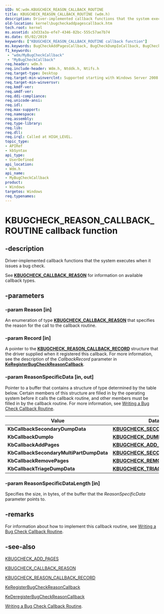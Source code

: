 ```yaml
---
UID: NC:wdm.KBUGCHECK_REASON_CALLBACK_ROUTINE
title: KBUGCHECK_REASON_CALLBACK_ROUTINE (wdm.h)
description: Driver-implemented callback functions that the system executes when it issues a bug check.
old-location: kernel\bugcheckaddpagescallback.htm
tech.root: kernel
ms.assetid: a3d33a3a-efe7-4346-82bc-555c57ae7b74
ms.date: 05/02/2019
keywords: ["KBUGCHECK_REASON_CALLBACK_ROUTINE callback function"]
ms.keywords: BugCheckAddPagesCallback, BugCheckDumpIoCallback, BugCheckSecondaryDumpDataCallback, DrvrRtns_337f5b60-9ed5-4a1b-a215-1d3b1e3abb1e.xml, KBUGCHECK_REASON_CALLBACK_ROUTINE, KBUGCHECK_REASON_CALLBACK_ROUTINE callback, MyBugCheckCallback, MyBugCheckCallback callback function [Kernel-Mode Driver Architecture], kernel.bugcheckaddpagescallback, wdm/MyBugCheckCallback
f1_keywords:
 - "wdm/MyBugCheckCallback"
 - "MyBugCheckCallback"
req.header: wdm.h
req.include-header: Wdm.h, Ntddk.h, Ntifs.h
req.target-type: Desktop
req.target-min-winverclnt: Supported starting with Windows Server 2008.
req.target-min-winversvr: 
req.kmdf-ver: 
req.umdf-ver: 
req.ddi-compliance: 
req.unicode-ansi: 
req.idl: 
req.max-support: 
req.namespace: 
req.assembly: 
req.type-library: 
req.lib: 
req.dll: 
req.irql: Called at HIGH_LEVEL.
topic_type:
- APIRef
- kbSyntax
api_type:
- UserDefined
api_location:
- Wdm.h
api_name:
- MyBugCheckCallback
product:
- Windows
targetos: Windows
req.typenames: 
---
```


# KBUGCHECK_REASON_CALLBACK_ROUTINE callback function

## -description

Driver-implemented callback functions that the system executes when it issues a bug check.

See [**KBUGCHECK_CALLBACK_REASON**](https://docs.microsoft.com/windows-hardware/drivers/ddi/wdm/ne-wdm-_kbugcheck_callback_reason) for information on available callback types.

## -parameters

### -param Reason [in]

An enumeration of type [**KBUGCHECK_CALLBACK_REASON**](https://docs.microsoft.com/windows-hardware/drivers/ddi/wdm/ne-wdm-_kbugcheck_callback_reason) that specifies the reason for the call to the callback routine.

### -param Record [in]

A pointer to the [**KBUGCHECK_REASON_CALLBACK_RECORD**](https://docs.microsoft.com/windows-hardware/drivers/ddi/wdm/ns-wdm-_kbugcheck_reason_callback_record) structure that the driver supplied when it registered this callback. For more information, see the description of the <i>CallbackRecord</i> parameter in [**KeRegisterBugCheckReasonCallback**](https://docs.microsoft.com/windows-hardware/drivers/ddi/wdm/nf-wdm-keregisterbugcheckreasoncallback).

### -param ReasonSpecificData [in, out]

Pointer to a buffer that contains a structure of type determined by the table below. Certain members of this structure are filled in by the operating system before it calls the callback routine, and other members must be filled in by the callback routine. For more information, see <a href="https://docs.microsoft.com/windows-hardware/drivers/kernel/writing-a-bug-check-callback-routine">Writing a Bug Check Callback Routine</a>.

|Value|Data Structure|
|--- |--- |
|**KbCallbackSecondaryDumpData**|[**KBUGCHECK_SECONDARY_DUMP_DATA**](https://docs.microsoft.com/windows-hardware/drivers/ddi/wdm/ns-wdm-_kbugcheck_secondary_dump_data)|
|**KbCallbackDumpIo**|[**KBUGCHECK_DUMP_IO**](https://docs.microsoft.com/windows-hardware/drivers/ddi/wdm/ns-wdm-_kbugcheck_dump_io)|
|**KbCallbackAddPages**|[**KBUGCHECK_ADD_PAGES**](https://docs.microsoft.com/windows-hardware/drivers/ddi/wdm/ns-wdm-_kbugcheck_add_pages)|
|**KbCallbackSecondaryMultiPartDumpData**|[**KBUGCHECK_SECONDARY_DUMP_DATA_EX**](https://docs.microsoft.com/windows-hardware/drivers/ddi/wdm/ns-wdm-_kbugcheck_secondary_dump_data_ex)|
|**KbCallbackRemovePages**|[**KBUGCHECK_REMOVE_PAGES**](https://docs.microsoft.com/windows-hardware/drivers/ddi/wdm/ns-wdm-_kbugcheck_remove_pages)|
|**KbCallbackTriageDumpData**|[**KBUGCHECK_TRIAGE_DUMP_DATA**](https://docs.microsoft.com/windows-hardware/drivers/ddi/wdm/ns-wdm-_kbugcheck_triage_dump_data)|

### -param ReasonSpecificDataLength [in]

Specifies the size, in bytes, of the buffer that the <i>ReasonSpecificData</i> parameter points to. 


## -remarks

For information about how to implement this callback routine, see <a href="https://docs.microsoft.com/windows-hardware/drivers/kernel/writing-a-bug-check-callback-routine">Writing a Bug Check Callback Routine</a>.

## -see-also

<a href="https://docs.microsoft.com/windows-hardware/drivers/ddi/wdm/ns-wdm-_kbugcheck_add_pages">KBUGCHECK_ADD_PAGES</a>

<a href="https://docs.microsoft.com/windows-hardware/drivers/ddi/wdm/ne-wdm-_kbugcheck_callback_reason">KBUGCHECK_CALLBACK_REASON</a>

<a href="https://docs.microsoft.com/windows-hardware/drivers/kernel/eprocess">KBUGCHECK_REASON_CALLBACK_RECORD</a>

<a href="https://docs.microsoft.com/windows-hardware/drivers/ddi/wdm/nf-wdm-keregisterbugcheckreasoncallback">KeRegisterBugCheckReasonCallback</a>

<a href="https://docs.microsoft.com/windows-hardware/drivers/ddi/wdm/nf-wdm-kederegisterbugcheckreasoncallback">KeDeregisterBugCheckReasonCallback</a>

<a href="https://docs.microsoft.com/windows-hardware/drivers/kernel/writing-a-bug-check-callback-routine">Writing a Bug Check Callback Routine</a>.
